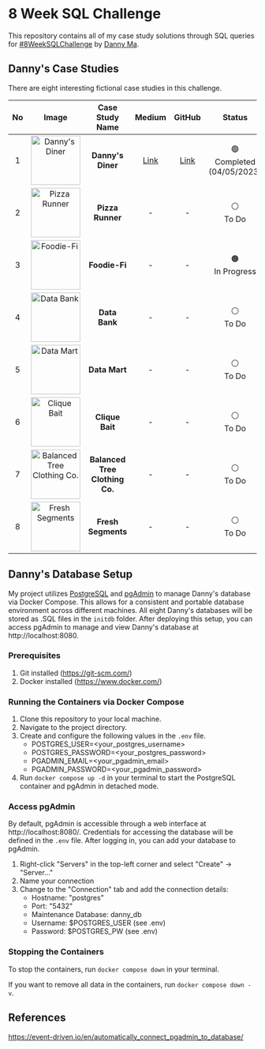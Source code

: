 8 Week SQL Challenge
==================================================

This repository contains all of my case study solutions through SQL queries for [#8WeekSQLChallenge](https://8weeksqlchallenge.com/) by [Danny Ma](https://www.linkedin.com/in/datawithdanny/). 



Danny's Case Studies
--------------------------------------------------

There are eight interesting fictional case studies in this challenge. 

| No |                                                                                       Image                                                                                        |        Case Study Name         |                                                      Medium                                                      |                                                    GitHub                                                     |                       Status                        |
|:--:|:----------------------------------------------------------------------------------------------------------------------------------------------------------------------------------:|:------------------------------:|:----------------------------------------------------------------------------------------------------------------:|:-------------------------------------------------------------------------------------------------------------:|:---------------------------------------------------:|
| 1  |       [<img src="https://8weeksqlchallenge.com/images/case-study-designs/1.png" alt="Danny's Diner" width="100" height="100">](https://8weeksqlchallenge.com/case-study-1/)        |       **Danny's Diner**        |      [Link](https://medium.com/@thanakorn.tha/8-week-sql-challenge-dannys-diner-case-study-1-b4ff39d22139)       |                               [Link](./case-study-answers/case-1-danny-diner/)                                |        🟢 <br/> Completed <br/> (04/05/2023)        |
| 2  |        [<img src="https://8weeksqlchallenge.com/images/case-study-designs/2.png" alt="Pizza Runner" width="100" height="100">](https://8weeksqlchallenge.com/case-study-2/)        |        **Pizza Runner**        | - <!-- [Link](https://medium.com/@thanakorn.tha/8-week-sql-challenge-dannys-diner-case-study-1-b4ff39d22139)-->  |       - <!-- [Link](https://github.com/thanakorntha/8-week-sql-challenge/tree/main/2-pizza-runner) -->        |    ⚪️ <br/> To Do <br/> <!-- (on X May 2023) -->    |
| 3  |         [<img src="https://8weeksqlchallenge.com/images/case-study-designs/3.png" alt="Foodie-Fi" width="100" height="100">](https://8weeksqlchallenge.com/case-study-3/)          |         **Foodie-Fi**          | - <!-- [Link](https://medium.com/@thanakorn.tha/8-week-sql-challenge-dannys-diner-case-study-1-b4ff39d22139)-->  |         - <!-- [Link](https://github.com/thanakorntha/8-week-sql-challenge/tree/main/3-foodie-fi) -->         | 🟠 <br/> In Progress <br/> <!-- (on X May 2023) --> |
| 4  |         [<img src="https://8weeksqlchallenge.com/images/case-study-designs/4.png" alt="Data Bank" width="100" height="100">](https://8weeksqlchallenge.com/case-study-4/)          |         **Data Bank**          | - <!-- [Link](https://medium.com/@thanakorn.tha/8-week-sql-challenge-dannys-diner-case-study-1-b4ff39d22139)-->  |         - <!-- [Link](https://github.com/thanakorntha/8-week-sql-challenge/tree/main/4-data-bank) -->         |    ⚪️ <br/> To Do <br/> <!-- (on X May 2023) -->    |
| 5  |         [<img src="https://8weeksqlchallenge.com/images/case-study-designs/5.png" alt="Data Mart" width="100" height="100">](https://8weeksqlchallenge.com/case-study-5/)          |         **Data Mart**          | - <!-- [Link](https://medium.com/@thanakorn.tha/8-week-sql-challenge-dannys-diner-case-study-1-b4ff39d22139)-->  |         - <!-- [Link](https://github.com/thanakorntha/8-week-sql-challenge/tree/main/5-data-mart) -->         |    ⚪️ <br/> To Do <br/> <!-- (on X May 2023) -->    |
| 6  |        [<img src="https://8weeksqlchallenge.com/images/case-study-designs/6.png" alt="Clique Bait" width="100" height="100">](https://8weeksqlchallenge.com/case-study-6/)         |        **Clique Bait**         | - <!-- [Link](https://medium.com/@thanakorn.tha/8-week-sql-challenge-dannys-diner-case-study-1-b4ff39d22139) --> |        - <!-- [Link](https://github.com/thanakorntha/8-week-sql-challenge/tree/main/6-clique-bait) -->        |    ⚪️ <br/> To Do <br/> <!-- (on X May 2023) -->    |
| 7  | [<img src="https://8weeksqlchallenge.com/images/case-study-designs/7.png" alt="Balanced Tree Clothing Co." width="100" height="100">](https://8weeksqlchallenge.com/case-study-7/) | **Balanced Tree Clothing Co.** | - <!-- [Link](https://medium.com/@thanakorn.tha/8-week-sql-challenge-dannys-diner-case-study-1-b4ff39d22139) --> | - <!-- [Link](https://github.com/thanakorntha/8-week-sql-challenge/tree/main/7-balanced-tree-clothing-co) --> |    ⚪️ <br/> To Do <br/> <!-- (on X May 2023) -->    |
| 8  |       [<img src="https://8weeksqlchallenge.com/images/case-study-designs/8.png" alt="Fresh Segments" width="100" height="100">](https://8weeksqlchallenge.com/case-study-8/)       |       **Fresh Segments**       | - <!-- [Link](https://medium.com/@thanakorn.tha/8-week-sql-challenge-dannys-diner-case-study-1-b4ff39d22139) --> |      - <!-- [Link](https://github.com/thanakorntha/8-week-sql-challenge/tree/main/8-fresh-segments) -->       |    ⚪️ <br/> To Do <br/> <!-- (on X May 2023) -->    |


Danny's Database Setup
--------------------------------------------------

My project utilizes [PostgreSQL](https://www.postgresql.org/) and [pgAdmin](https://www.pgadmin.org/) to manage Danny's database via Docker Compose. This allows for a consistent and portable database environment across different machines. All eight Danny's databases will be stored as .SQL files in the `initdb` folder. After deploying this setup, you can access pgAdmin to manage and view Danny's database at http://localhost:8080.

### Prerequisites

1. Git installed (https://git-scm.com/)
2. Docker installed (https://www.docker.com/)

### Running the Containers via Docker Compose

1. Clone this repository to your local machine.
2. Navigate to the project directory.
3. Create and configure the following values in the `.env` file.
    - POSTGRES_USER=<your_postgres_username>
    - POSTGRES_PASSWORD=<your_postgres_password>
    - PGADMIN_EMAIL=<your_pgadmin_email>
    - PGADMIN_PASSWORD=<your_pgadmin_password>
4. Run `docker compose up -d` in your terminal to start the PostgreSQL container and pgAdmin in detached mode.

### Access pgAdmin

By default, pgAdmin is accessible through a web interface at http://localhost:8080/. Credentials for accessing the database will be defined in the `.env` file. After logging in, you can add your database to pgAdmin.

1. Right-click "Servers" in the top-left corner and select "Create" -> "Server..."
2. Name your connection
3. Change to the "Connection" tab and add the connection details:
    - Hostname: "postgres"
    - Port: "5432"
    - Maintenance Database: danny_db
    - Username: $POSTGRES_USER (see .env)
    - Password: $POSTGRES_PW (see .env)

### Stopping the Containers

To stop the containers, run `docker compose down` in your terminal. 

If you want to remove all data in the containers, run `docker compose down -v`.

References
--------------------------------------------------

https://event-driven.io/en/automatically_connect_pgadmin_to_database/